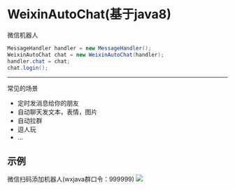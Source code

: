 # WeixinAutoChat(基于java8)
微信机器人

```java
MessageHandler handler = new MessageHandler();
WeixinAutoChat chat = new WeixinAutoChat(handler);
handler.chat = chat;
chat.login();
```

----------------

常见的场景

* 定时发消息给你的朋友
* 自动聊天发文本，表情，图片
* 自动拉群
* 逗人玩
* ...

## 示例
微信扫码添加机器人(wxjava群口令：999999)
![](https://github.com/icecooly/WeixinAutoChat/blob/master/qrcodenew.jpg)
